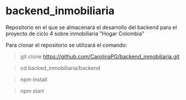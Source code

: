 # backend_inmobiliaria
Repositorio en el que se almacenará el desarrollo del backend para el proyecto de ciclo 4 sobre inmobiliaria "Hogar Colombia"

Para clonar el repositorio se utilizará el comando:
> git clone https://github.com/CarolinaPG/backend_inmobiliaria.git

> cd backed_inmobiliaria/backend

> npm install

> npm start
